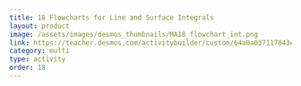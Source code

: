 ```yaml
---
title: 18 Flowcharts for Line and Surface Integrals
layout: product
image: /assets/images/desmos_thumbnails/MA18_flowchart_int.png
link: https://teacher.desmos.com/activitybuilder/custom/64a0a037117843ee64e15d58?collections=649eec72f2170f472fb8c791
category: multi
type: activity
order: 18
---
```

